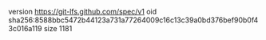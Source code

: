 version https://git-lfs.github.com/spec/v1
oid sha256:8588bbc5472b44123a731a77264009c16c13c39a0bd376bef90b0f43c016a119
size 1181
